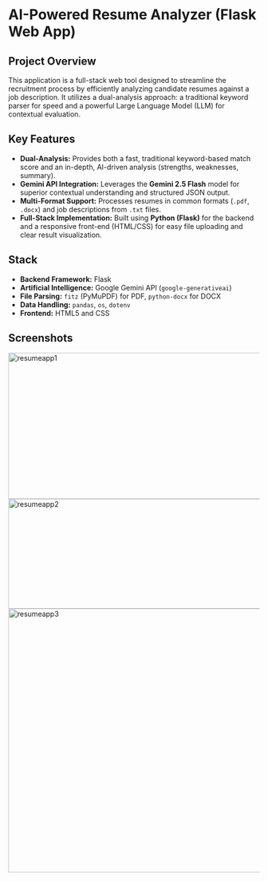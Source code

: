 # AI-Powered Resume Analyzer (Flask Web App)
##  Project Overview
This application is a full-stack web tool designed to streamline the recruitment process by efficiently analyzing candidate resumes against a job description. It utilizes a dual-analysis approach: a traditional keyword parser for speed and a powerful Large Language Model (LLM) for contextual evaluation.
##  Key Features
* **Dual-Analysis:** Provides both a fast, traditional keyword-based match score and an in-depth, AI-driven analysis (strengths, weaknesses, summary).
* **Gemini API Integration:** Leverages the **Gemini 2.5 Flash** model for superior contextual understanding and structured JSON output.
* **Multi-Format Support:** Processes resumes in common formats (`.pdf`, `.docx`) and job descriptions from `.txt` files.
* **Full-Stack Implementation:** Built using **Python (Flask)** for the backend and a responsive front-end (HTML/CSS) for easy file uploading and clear result visualization.

##  Stack
* **Backend Framework:** Flask
* **Artificial Intelligence:** Google Gemini API (`google-generativeai`)
* **File Parsing:** `fitz` (PyMuPDF) for PDF, `python-docx` for DOCX
* **Data Handling:** `pandas`, `os`, `dotenv`
* **Frontend:** HTML5 and CSS

## Screenshots
<img width="978" height="293" alt="resumeapp1" src="https://github.com/user-attachments/assets/d0ecbfd0-b79d-4ca7-bf39-b141dd5841e4" />
<img width="953" height="220" alt="resumeapp2" src="https://github.com/user-attachments/assets/57bcec67-62fb-4c8f-b6ea-7750355fb5f7" />
<img width="926" height="529" alt="resumeapp3" src="https://github.com/user-attachments/assets/6dac2bd5-7ead-4b95-9709-2152e03ca758" />


